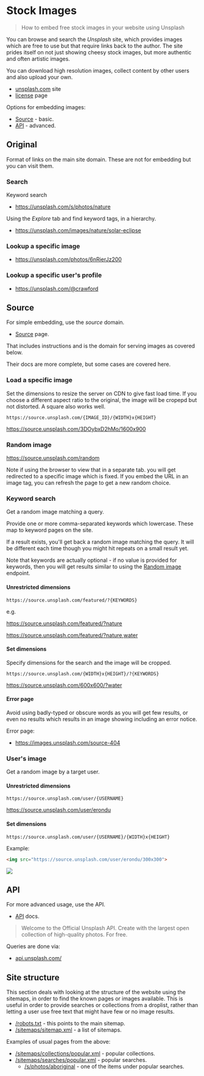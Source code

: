 # Stock Images
> How to embed free stock images in your website using Unsplash

You can browse and search the _Unsplash_ site, which provides images which are free to use but that require links back to the author. The site prides itself on not just showing cheesy stock images, but more authentic and often artistic images.

You can download high resolution images, collect content by other users and also upload your own. 

- [unsplash.com](https://unsplash.com) site
- [license](https://unsplash.com) page

Options for embedding images:

- [Source](#source) - basic.
- [API](#api) - advanced.


## Original

Format of links on the main site domain. These are not for embedding but you can visit them.


### Search 

Keyword search

- https://unsplash.com/s/photos/nature

Using the _Explore_ tab and find keyword tags, in a hierarchy.

- https://unsplash.com/images/nature/solar-eclipse

### Lookup a specific image

- https://unsplash.com/photos/6nRierJz200

### Lookup a specific user's profile

- https://unsplash.com/@crawford


## Source

For simple embedding, use the _source_ domain.

- [Source](https://source.unsplash.com/) page.

That includes instructions and is the domain for serving images as covered below.

Their docs are more complete, but some cases are covered here.


### Load a specific image

Set the dimensions to resize the server on CDN to give fast load time. If you choose a different aspect ratio to the original, the image will be cropepd but not distorted. A square also works well.

```
https://source.unsplash.com/{IMAGE_ID}/{WIDTH}x{HEIGHT}
```

https://source.unsplash.com/3DOybxD2hMo/1600x900


### Random image

https://source.unsplash.com/random

Note if using the browser to view that in a separate tab. you will get redirected to a specific image which is fixed. If you embed the URL in an image tag, you can refresh the page to get a new random choice. 


### Keyword search

Get a random image matching a query.

Provide one or more comma-separated keywords which lowercase. These map to keyword pages on the site.

If a result exists, you'll get back a random image matching the query. It will be different each time though you might hit repeats on a small result yet.

Note that keywords are actually optional - if no value is provided for keywords, then you will get results similar to using the [Random image](#random-image) endpoint.

#### Unrestricted dimensions

```
https://source.unsplash.com/featured/?{KEYWORDS}
```

e.g.

https://source.unsplash.com/featured/?nature

https://source.unsplash.com/featured/?nature,water

#### Set dimensions

Specify dimensions for the search and the image will be cropped.

```
https://source.unsplash.com/{WIDTH}x{HEIGHT}/?{KEYWORDS}
```

https://source.unsplash.com/600x600/?water

#### Error page

Avoid using badly-typed or obscure words as you will get few results, or even no results which results in an image showing including an error notice.

Error page:

- https://images.unsplash.com/source-404


### User's image

Get a random image by a target user.

#### Unrestricted dimensions

```
https://source.unsplash.com/user/{USERNAME}
```

https://source.unsplash.com/user/erondu

#### Set dimensions

```
https://source.unsplash.com/user/{USERNAME}/{WIDTH}x{HEIGHT}
```

Example:

```markdown
<img src="https://source.unsplash.com/user/erondu/300x300">
```

<img src="https://source.unsplash.com/user/erondu/300x300">


## API

For more advanced usage, use the API.

- [API](https://unsplash.com/developers) docs.

> Welcome to the Official Unsplash API. Create with the largest open collection of high-quality photos. For free.

Queries are done via:

- [api.unsplash.com/](https://api.unsplash.com/)


## Site structure

This section deals with looking at the structure of the website using the sitemaps, in order to find the known pages or images available. This is useful in order to provide searches or collections from a droplist, rather than letting a user use free text that might have few or no image results.

- [/robots.txt](https://unsplash.com/robots.txt) - this points to the main sitemap.
- [/sitemaps/sitemap.xml](https://unsplash.com/sitemaps/sitemap.xml) - a list of sitemaps.

Examples of usual pages from the above:

- [/sitemaps/collections/popular.xml](https://unsplash.com/sitemaps/collections/popular.xml) - popular collections.
- [/sitemaps/searches/popular.xml](https://unsplash.com/sitemaps/searches/popular.xml) - popular searches.
    - [/s/photos/aboriginal](https://unsplash.com/s/photos/aboriginal) - one of the items under popular searches.

